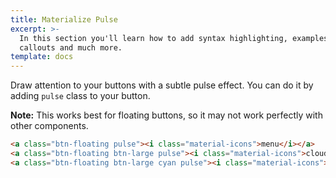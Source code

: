 ```yaml
---
title: Materialize Pulse	
excerpt: >-
  In this section you'll learn how to add syntax highlighting, examples,
  callouts and much more.
template: docs
---
```

Draw attention to your buttons with a subtle pulse effect. You can do it by adding `pulse` class to your	 button.
 
<div class="note">
<p><strong>Note:</strong> This works best for floating buttons, so it may not work perfectly with other components.</p>
</div>

```html
<a class="btn-floating pulse"><i class="material-icons">menu</i></a>
<a class="btn-floating btn-large pulse"><i class="material-icons">cloud</i></a>
<a class="btn-floating btn-large cyan pulse"><i class="material-icons">edit</i></a>
```